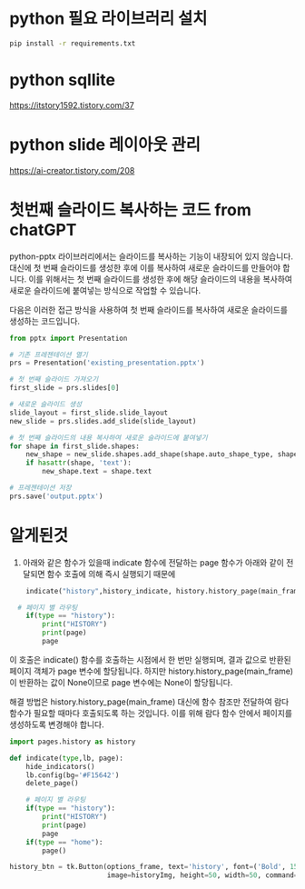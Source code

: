 # python 필요 라이브러리 설치

```bash
pip install -r requirements.txt
```

# python sqllite

https://itstory1592.tistory.com/37

# python slide 레이아웃 관리

https://ai-creator.tistory.com/208

# 첫번째 슬라이드 복사하는 코드 from chatGPT

python-pptx 라이브러리에서는 슬라이드를 복사하는 기능이 내장되어 있지 않습니다. 대신에 첫 번째 슬라이드를 생성한 후에 이를 복사하여 새로운 슬라이드를 만들어야 합니다. 이를 위해서는 첫 번째 슬라이드를 생성한 후에 해당 슬라이드의 내용을 복사하여 새로운 슬라이드에 붙여넣는 방식으로 작업할 수 있습니다.

다음은 이러한 접근 방식을 사용하여 첫 번째 슬라이드를 복사하여 새로운 슬라이드를 생성하는 코드입니다.

```python
from pptx import Presentation

# 기존 프레젠테이션 열기
prs = Presentation('existing_presentation.pptx')

# 첫 번째 슬라이드 가져오기
first_slide = prs.slides[0]

# 새로운 슬라이드 생성
slide_layout = first_slide.slide_layout
new_slide = prs.slides.add_slide(slide_layout)

# 첫 번째 슬라이드의 내용 복사하여 새로운 슬라이드에 붙여넣기
for shape in first_slide.shapes:
    new_shape = new_slide.shapes.add_shape(shape.auto_shape_type, shape.left, shape.top, shape.width, shape.height)
    if hasattr(shape, 'text'):
        new_shape.text = shape.text

# 프레젠테이션 저장
prs.save('output.pptx')
```

# 알게된것

1.  아래와 같은 함수가 있을때
    indicate 함수에 전달하는 page 함수가 아래와 같이 전달되면 함수 호출에 의해 즉시 실행되기 때문에

```python
    indicate("history",history_indicate, history.history_page(main_frame))
```

```python
  # 페이지 별 라우팅
    if(type == "history"):
        print("HISTORY")
        print(page)
        page
```

이 호출은 indicate() 함수를 호출하는 시점에서 한 번만 실행되며, 결과 값으로 반환된 페이지 객체가 page 변수에 할당됩니다. 하지만 history.history_page(main_frame)이 반환하는 값이 None이므로 page 변수에는 None이 할당됩니다.

해결 방법은 history.history_page(main_frame) 대신에 함수 참조만 전달하여 람다 함수가 필요할 때마다 호출되도록 하는 것입니다. 이를 위해 람다 함수 안에서 페이지를 생성하도록 변경해야 합니다.

```python
import pages.history as history

def indicate(type,lb, page):
    hide_indicators()
    lb.config(bg='#F15642')
    delete_page()

    # 페이지 별 라우팅
    if(type == "history"):
        print("HISTORY")
        print(page)
        page
    if(type == "home"):
        page()

history_btn = tk.Button(options_frame, text='history', font=('Bold', 15),
                        image=historyImg, height=50, width=50, command=lambda: indicate("history",history_indicate, lambda: history.history_page(main_frame)))
```
